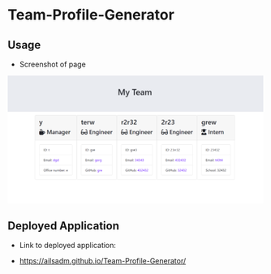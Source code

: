 # Team-Profile-Generator

## Usage

* Screenshot of page

 ![Alt text](./Capture.PNG "Title")

## Deployed Application

* Link to deployed application:

* https://ailsadm.github.io/Team-Profile-Generator/